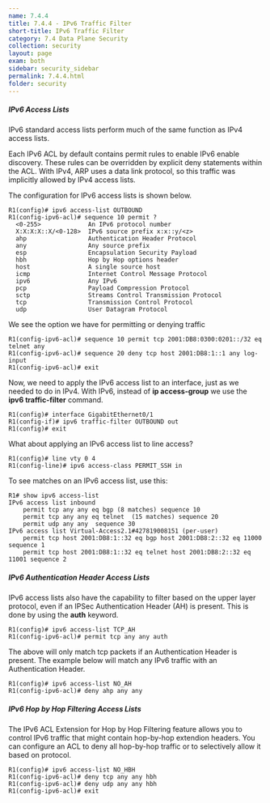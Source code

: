 ```yaml
---
name: 7.4.4
title: 7.4.4 - IPv6 Traffic Filter
short-title: IPv6 Traffic Filter
category: 7.4 Data Plane Security
collection: security
layout: page
exam: both
sidebar: security_sidebar
permalink: 7.4.4.html
folder: security
---
```

##### IPv6 Access Lists
IPv6 standard access lists perform much of the same function as IPv4 access lists.

Each IPv6 ACL by default contains permit rules to enable IPv6 enable discovery. These rules can be overridden by explicit deny statements within the ACL. With IPv4, ARP uses a data link protocol, so this traffic was implicitly allowed by IPv4 access lists.

The configuration for IPv6 access lists is shown below.
```
R1(config)# ipv6 access-list OUTBOUND
R1(config-ipv6-acl)# sequence 10 permit ?
  <0-255>             An IPv6 protocol number
  X:X:X:X::X/<0-128>  IPv6 source prefix x:x::y/<z>
  ahp                 Authentication Header Protocol
  any                 Any source prefix
  esp                 Encapsulation Security Payload
  hbh                 Hop by Hop options header
  host                A single source host
  icmp                Internet Control Message Protocol
  ipv6                Any IPv6
  pcp                 Payload Compression Protocol
  sctp                Streams Control Transmission Protocol
  tcp                 Transmission Control Protocol
  udp                 User Datagram Protocol
```
We see the option we have for permitting or denying traffic
```
R1(config-ipv6-acl)# sequence 10 permit tcp 2001:DB8:0300:0201::/32 eq telnet any
R1(config-ipv6-acl)# sequence 20 deny tcp host 2001:DB8:1::1 any log-input
R1(config-ipv6-acl)# exit
```
Now, we need to apply the IPv6 access list to an interface, just as we needed to do in IPv4. With IPv6, instead of **ip access-group** we use the **ipv6 traffic-filter** command.
```
R1(config)# interface GigabitEthernet0/1
R1(config-if)# ipv6 traffic-filter OUTBOUND out
R1(config)# exit
```

What about applying an IPv6 access list to line access?
```
R1(config)# line vty 0 4
R1(config-line)# ipv6 access-class PERMIT_SSH in
```

To see matches on an IPv6 access list, use this:
```
R1# show ipv6 access-list
IPv6 access list inbound
    permit tcp any any eq bgp (8 matches) sequence 10
    permit tcp any any eq telnet  (15 matches) sequence 20
    permit udp any any  sequence 30
IPv6 access list Virtual-Access2.1#427819008151 (per-user)
    permit tcp host 2001:DB8:1::32 eq bgp host 2001:DB8:2::32 eq 11000 sequence 1
    permit tcp host 2001:DB8:1::32 eq telnet host 2001:DB8:2::32 eq 11001 sequence 2
```
##### IPv6 Authentication Header Access Lists

IPv6 access lists also have the capability to filter based on the upper layer protocol, even if an IPSec Authentication Header (AH) is present. This is done by using the **auth** keyword.
```
R1(config)# ipv6 access-list TCP_AH
R1(config-ipv6-acl)# permit tcp any any auth
```
The above will only match tcp packets if an Authentication Header is present. The example below will match any IPv6 traffic with an Authentication Header.
```
R1(config)# ipv6 access-list NO_AH
R1(config-ipv6-acl)# deny ahp any any
```

##### IPv6 Hop by Hop Filtering Access Lists
The IPv6 ACL Extension for Hop by Hop Filtering feature allows you to control IPv6 traffic that might contain hop-by-hop extendion headers. You can configure an ACL to deny all hop-by-hop traffic or to selectively allow it based on protocol.
```
R1(config)# ipv6 access-list NO_HBH
R1(config-ipv6-acl)# deny tcp any any hbh
R1(config-ipv6-acl)# deny udp any any hbh
R1(config-ipv6-acl)# exit
```




